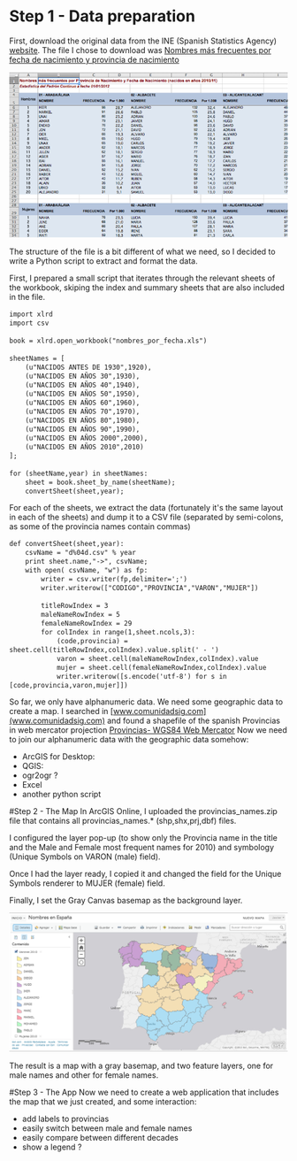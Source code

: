 # Step 1 - Data preparation

First, download the original data from the INE (Spanish Statistics Agency) [website](http://www.ine.es/daco/daco42/nombyapel/nombyapel.htm). The file I chose to download was [Nombres más frecuentes por fecha de nacimiento y provincia de nacimiento](http://www.ine.es/daco/daco42/nombyapel/nombres_por_fecha.xls)

![Excel file](screenshots/excel_file.png)

The structure of the file is a bit different of what we need, so I decided to write a Python script to extract and format the data.

First, I prepared a small script that iterates through the relevant sheets of the workbook, skiping the index and summary sheets that are also included in the file.


	import xlrd
	import csv
	
	book = xlrd.open_workbook("nombres_por_fecha.xls")

	sheetNames = [
		(u"NACIDOS ANTES DE 1930",1920),
		(u"NACIDOS EN AÑOS 30",1930),
		(u"NACIDOS EN AÑOS 40",1940),
		(u"NACIDOS EN AÑOS 50",1950),
		(u"NACIDOS EN AÑOS 60",1960),
		(u"NACIDOS EN AÑOS 70",1970),
		(u"NACIDOS EN AÑOS 80",1980),
		(u"NACIDOS EN AÑOS 90",1990),
		(u"NACIDOS EN AÑOS 2000",2000),
		(u"NACIDOS EN AÑOS 2010",2010)
	];

	for (sheetName,year) in sheetNames:
		sheet = book.sheet_by_name(sheetName);
		convertSheet(sheet,year);

For each of the sheets, we extract the data (fortunately it's the same layout in each of the sheets) and dump it to a CSV file (separated by semi-colons, as some of the provincia names contain commas)

	def convertSheet(sheet,year):
		csvName = "d%04d.csv" % year
		print sheet.name,"->", csvName;
		with open( csvName, "w") as fp:
			writer = csv.writer(fp,delimiter=';')
			writer.writerow(["CODIGO","PROVINCIA","VARON","MUJER"])

			titleRowIndex = 3
			maleNameRowIndex = 5
			femaleNameRowIndex = 29
			for colIndex in range(1,sheet.ncols,3):
				(code,provincia) = sheet.cell(titleRowIndex,colIndex).value.split(' - ')
				varon = sheet.cell(maleNameRowIndex,colIndex).value
				mujer = sheet.cell(femaleNameRowIndex,colIndex).value
				writer.writerow([s.encode('utf-8') for s in [code,provincia,varon,mujer]])

So far, we only have alphanumeric data. We need some geographic data to create a map. I searched in [www.comunidadsig.com](www.comunidadsig.com) and found a shapefile of the spanish Provincias in web mercator projection [Provincias- WGS84 Web Mercator](http://www.arcgis.com/home/item.html?id=d286b2d892384b84b2c44b06766380ef)
Now we need to join our alphanumeric data with the geographic data somehow:

* ArcGIS for Desktop:
* QGIS: 
* ogr2ogr ?
* Excel
* another python script

#Step 2 - The Map
In ArcGIS Online, I uploaded the provincias_names.zip file that contains all provincias_names.* (shp,shx,prj,dbf) files.

I configured the layer pop-up (to show only the Provincia name in the title and the Male and Female most frequent names for 2010) and symbology (Unique Symbols on VARON (male) field).

Once I had the layer ready, I copied it and changed the field for the Unique Symbols renderer to MUJER (female) field.

Finally, I set the Gray Canvas basemap as the background layer. 

![ArcGIS Online Map](screenshots/arcgisonline_map.png)

The result is a map with a gray basemap, and two feature layers, one for male names and other for female names.

#Step 3 - The App
Now we need to create a web application that includes the map that we just created, and some interaction:

* add labels to provincias
* easily switch between male and female names
* easily compare between different decades
* show a legend ?

